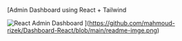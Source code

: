 [Admin Dashboard using React + Tailwind

![React Admin Dashboard](F:\Projects\React\Dashboard-React\346431833-a0478564-2f60-4451-b907-2bf9dc770b39.png)
](https://github.com/mahmoud-rizek/Dashboard-React/blob/main/readme-imge.png)
